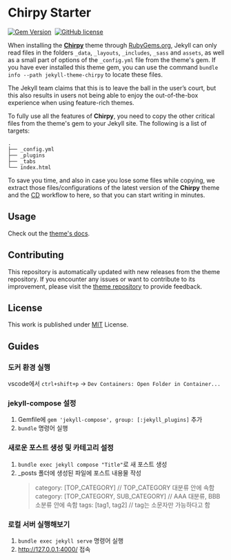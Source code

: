 # Chirpy Starter

[![Gem Version](https://img.shields.io/gem/v/jekyll-theme-chirpy)][gem]&nbsp;
[![GitHub license](https://img.shields.io/github/license/cotes2020/chirpy-starter.svg?color=blue)][mit]

When installing the [**Chirpy**][chirpy] theme through [RubyGems.org][gem], Jekyll can only read files in the folders
`_data`, `_layouts`, `_includes`, `_sass` and `assets`, as well as a small part of options of the `_config.yml` file
from the theme's gem. If you have ever installed this theme gem, you can use the command
`bundle info --path jekyll-theme-chirpy` to locate these files.

The Jekyll team claims that this is to leave the ball in the user’s court, but this also results in users not being
able to enjoy the out-of-the-box experience when using feature-rich themes.

To fully use all the features of **Chirpy**, you need to copy the other critical files from the theme's gem to your
Jekyll site. The following is a list of targets:

```shell
.
├── _config.yml
├── _plugins
├── _tabs
└── index.html
```

To save you time, and also in case you lose some files while copying, we extract those files/configurations of the
latest version of the **Chirpy** theme and the [CD][CD] workflow to here, so that you can start writing in minutes.

## Usage

Check out the [theme's docs](https://github.com/cotes2020/jekyll-theme-chirpy/wiki).

## Contributing

This repository is automatically updated with new releases from the theme repository. If you encounter any issues or want to contribute to its improvement, please visit the [theme repository][chirpy] to provide feedback.

## License

This work is published under [MIT][mit] License.

[gem]: https://rubygems.org/gems/jekyll-theme-chirpy
[chirpy]: https://github.com/cotes2020/jekyll-theme-chirpy/
[CD]: https://en.wikipedia.org/wiki/Continuous_deployment
[mit]: https://github.com/cotes2020/chirpy-starter/blob/master/LICENSE

## Guides
### 도커 환경 실행
vscode에서 ```ctrl+shift+p``` -> ```Dev Containers: Open Folder in Container...```
### jekyll-compose 설정
1. Gemfile에 ```gem 'jekyll-compose', group: [:jekyll_plugins]``` 추가
2. ```bundle``` 명령어 실행
### 새로운 포스트 생성 및 카테고리 설정
1. ```bundle exec jekyll compose "Title"```로 새 포스트 생성
2. _posts 폴더에 생성된 파일에 포스트 내용물 작성
    > category: [TOP_CATEGORY] // TOP_CATEGORY 대분류 안에 속함  
    > category: [TOP_CATEGORY, SUB_CATEGORY] // AAA 대분류, BBB 소분류 안에 속함
    > tags: [tag1, tag2] // tag는 소문자만 가능하다고 함
### 로컬 서버 실행해보기
1. ```bundle exec jekyll serve``` 명령어 실행
2. http://127.0.0.1:4000/ 접속
